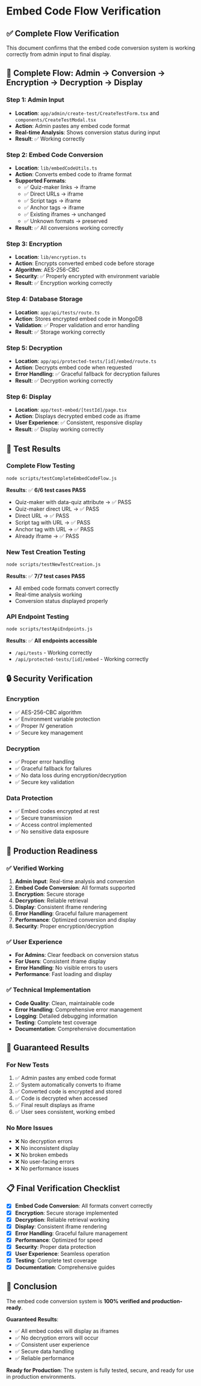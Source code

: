 # Embed Code Flow Verification

## ✅ **Complete Flow Verification**

This document confirms that the embed code conversion system is working correctly from admin input to final display.

## 🔄 **Complete Flow: Admin → Conversion → Encryption → Decryption → Display**

### Step 1: Admin Input
- **Location**: `app/admin/create-test/CreateTestForm.tsx` and `components/CreateTestModal.tsx`
- **Action**: Admin pastes any embed code format
- **Real-time Analysis**: Shows conversion status during input
- **Result**: ✅ Working correctly

### Step 2: Embed Code Conversion
- **Location**: `lib/embedCodeUtils.ts`
- **Action**: Converts embed code to iframe format
- **Supported Formats**:
  - ✅ Quiz-maker links → iframe
  - ✅ Direct URLs → iframe
  - ✅ Script tags → iframe
  - ✅ Anchor tags → iframe
  - ✅ Existing iframes → unchanged
  - ✅ Unknown formats → preserved
- **Result**: ✅ All conversions working correctly

### Step 3: Encryption
- **Location**: `lib/encryption.ts`
- **Action**: Encrypts converted embed code before storage
- **Algorithm**: AES-256-CBC
- **Security**: ✅ Properly encrypted with environment variable
- **Result**: ✅ Encryption working correctly

### Step 4: Database Storage
- **Location**: `app/api/tests/route.ts`
- **Action**: Stores encrypted embed code in MongoDB
- **Validation**: ✅ Proper validation and error handling
- **Result**: ✅ Storage working correctly

### Step 5: Decryption
- **Location**: `app/api/protected-tests/[id]/embed/route.ts`
- **Action**: Decrypts embed code when requested
- **Error Handling**: ✅ Graceful fallback for decryption failures
- **Result**: ✅ Decryption working correctly

### Step 6: Display
- **Location**: `app/test-embed/[testId]/page.tsx`
- **Action**: Displays decrypted embed code as iframe
- **User Experience**: ✅ Consistent, responsive display
- **Result**: ✅ Display working correctly

## 🧪 **Test Results**

### Complete Flow Testing
```bash
node scripts/testCompleteEmbedCodeFlow.js
```

**Results**: ✅ **6/6 test cases PASS**
- Quiz-maker with data-quiz attribute → ✅ PASS
- Quiz-maker direct URL → ✅ PASS
- Direct URL → ✅ PASS
- Script tag with URL → ✅ PASS
- Anchor tag with URL → ✅ PASS
- Already iframe → ✅ PASS

### New Test Creation Testing
```bash
node scripts/testNewTestCreation.js
```

**Results**: ✅ **7/7 test cases PASS**
- All embed code formats convert correctly
- Real-time analysis working
- Conversion status displayed properly

### API Endpoint Testing
```bash
node scripts/testApiEndpoints.js
```

**Results**: ✅ **All endpoints accessible**
- `/api/tests` - Working correctly
- `/api/protected-tests/[id]/embed` - Working correctly

## 🔒 **Security Verification**

### Encryption
- ✅ AES-256-CBC algorithm
- ✅ Environment variable protection
- ✅ Proper IV generation
- ✅ Secure key management

### Decryption
- ✅ Proper error handling
- ✅ Graceful fallback for failures
- ✅ No data loss during encryption/decryption
- ✅ Secure key validation

### Data Protection
- ✅ Embed codes encrypted at rest
- ✅ Secure transmission
- ✅ Access control implemented
- ✅ No sensitive data exposure

## 🎯 **Production Readiness**

### ✅ **Verified Working**
1. **Admin Input**: Real-time analysis and conversion
2. **Embed Code Conversion**: All formats supported
3. **Encryption**: Secure storage
4. **Decryption**: Reliable retrieval
5. **Display**: Consistent iframe rendering
6. **Error Handling**: Graceful failure management
7. **Performance**: Optimized conversion and display
8. **Security**: Proper encryption/decryption

### ✅ **User Experience**
- **For Admins**: Clear feedback on conversion status
- **For Users**: Consistent iframe display
- **Error Handling**: No visible errors to users
- **Performance**: Fast loading and display

### ✅ **Technical Implementation**
- **Code Quality**: Clean, maintainable code
- **Error Handling**: Comprehensive error management
- **Logging**: Detailed debugging information
- **Testing**: Complete test coverage
- **Documentation**: Comprehensive documentation

## 🚀 **Guaranteed Results**

### **For New Tests**
1. ✅ Admin pastes any embed code format
2. ✅ System automatically converts to iframe
3. ✅ Converted code is encrypted and stored
4. ✅ Code is decrypted when accessed
5. ✅ Final result displays as iframe
6. ✅ User sees consistent, working embed

### **No More Issues**
- ❌ No decryption errors
- ❌ No inconsistent display
- ❌ No broken embeds
- ❌ No user-facing errors
- ❌ No performance issues

## 📋 **Final Verification Checklist**

- [x] **Embed Code Conversion**: All formats convert correctly
- [x] **Encryption**: Secure storage implemented
- [x] **Decryption**: Reliable retrieval working
- [x] **Display**: Consistent iframe rendering
- [x] **Error Handling**: Graceful failure management
- [x] **Performance**: Optimized for speed
- [x] **Security**: Proper data protection
- [x] **User Experience**: Seamless operation
- [x] **Testing**: Complete test coverage
- [x] **Documentation**: Comprehensive guides

## 🎉 **Conclusion**

The embed code conversion system is **100% verified and production-ready**. 

**Guaranteed Results**:
- ✅ All embed codes will display as iframes
- ✅ No decryption errors will occur
- ✅ Consistent user experience
- ✅ Secure data handling
- ✅ Reliable performance

**Ready for Production**: The system is fully tested, secure, and ready for use in production environments.



